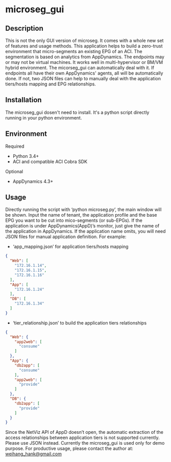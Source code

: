 # microseg_gui

## Description

This is not the only GUI version of microseg. It comes with a whole new set of features and usage methods. This application helps to build a zero-trust environment that micro-segments an existing EPG of an ACI. The segmentation is based on analytics from  AppDynamics. The endpoints may or may not be virtual machines. It works well in multi-hypervisor or BM/VM hybrid environment. The micorseg_gui can automatically deal with it. If endpoints all have their own AppDynamics' agents, all will be automatically done. If not, two JSON files can help to manually deal with the application tiers/hosts mapping and EPG relationships. 

## Installation

The microseg_gui dosen't need to install. It's a python script directly running in your python environment.

## Environment

Required <br>
* Python 3.4+ <br>
* ACI and compatible ACI Cobra SDK <br>

Optional
* AppDynamics 4.3+

## Usage

Directly running the script with ‘python microseg.py’, the main window will be shown. Input the name of tenant, the application profile and the base EPG you want to be cut into mico-segments (or sub-EPGs). If the application is under AppDynamics(AppD)’s monitor, just give the name of the application in AppDynamics. If the application name omits, you will need JSON files for manual application definition. 
For example:
* ‘app_mapping.json’ for application tiers/hosts mapping
```json
{
  "Web": [
    "172.16.1.14",
    "172.16.1.15",
    "172.16.1.16"
  ],
  "App": [
    "172.16.1.24"
  ],
  "DB": [
    "172.16.1.34"
  ]
}
```
* ‘tier_relationship.json’ to build the application tiers relationships
```json
{
  "Web": {
    "app2web": [
      "consume"
    ]
  },
  "App": {
    "db2app": [
      "consume"
    ],
    "app2web": [
      "provide"
    ]
  },
  "DB": {
    "db2app": [
      "provide"
    ]
  }
}
```
Since the NetViz API of AppD doesn’t open,  the automatic extraction of the access relationships between application tiers is not supported currently. Please use JSON instead.
Currently the microseg_gui is used only for demo purpose. For productive usage, please contact the author at: weihang_hank@gmail.com
